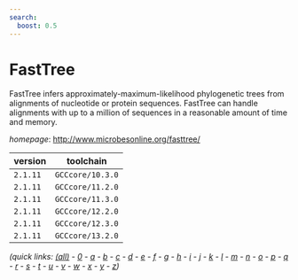 ```yaml
---
search:
  boost: 0.5
---
```

# FastTree

FastTree infers approximately-maximum-likelihood phylogenetic trees from alignments of nucleotide  or protein sequences. FastTree can handle alignments with up to a million of sequences in a reasonable amount of  time and memory.

*homepage*: <http://www.microbesonline.org/fasttree/>

version | toolchain
--------|----------
``2.1.11`` | ``GCCcore/10.3.0``
``2.1.11`` | ``GCCcore/11.2.0``
``2.1.11`` | ``GCCcore/11.3.0``
``2.1.11`` | ``GCCcore/12.2.0``
``2.1.11`` | ``GCCcore/12.3.0``
``2.1.11`` | ``GCCcore/13.2.0``


*(quick links: [(all)](../index.md) - [0](../0/index.md) - [a](../a/index.md) - [b](../b/index.md) - [c](../c/index.md) - [d](../d/index.md) - [e](../e/index.md) - [f](../f/index.md) - [g](../g/index.md) - [h](../h/index.md) - [i](../i/index.md) - [j](../j/index.md) - [k](../k/index.md) - [l](../l/index.md) - [m](../m/index.md) - [n](../n/index.md) - [o](../o/index.md) - [p](../p/index.md) - [q](../q/index.md) - [r](../r/index.md) - [s](../s/index.md) - [t](../t/index.md) - [u](../u/index.md) - [v](../v/index.md) - [w](../w/index.md) - [x](../x/index.md) - [y](../y/index.md) - [z](../z/index.md))*

